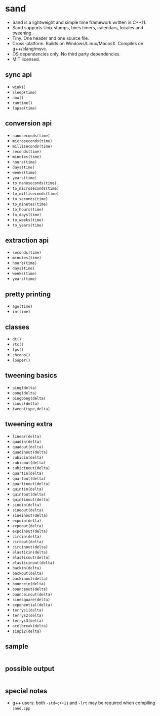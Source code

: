sand
====

- Sand is a lightweight and simple time framework written in C++11.
- Sand supports Unix stamps, hires timers, calendars, locales and tweening.
- Tiny. One header and one source file.
- Cross-platform. Builds on Windows/Linux/MacosX. Compiles on g++/clang/msvc.
- OS dependencies only. No third party dependencies.
- MIT licensed.

sync api
--------
- `wink()`
- `sleep(time)`
- `now()`
- `runtime()`
- `lapse(time)`

conversion api
--------------
- `nanoseconds(time)`
- `microseconds(time)`
- `milliseconds(time)`
- `seconds(time)`
- `minutes(time)`
- `hours(time)`
- `days(time)`
- `weeks(time)`
- `years(time)`
- `to_nanoseconds(time)`
- `to_microseconds(time)`
- `to_milliseconds(time)`
- `to_seconds(time)`
- `to_minutes(time)`
- `to_hours(time)`
- `to_days(time)`
- `to_weeks(time)`
- `to_years(time)`

extraction api
--------------
- `seconds(time)`
- `minutes(time)`
- `hours(time)`
- `days(time)`
- `weeks(time)`
- `years(time)`

pretty printing
---------------
- `ago(time)`
- `in(time)`

classes
-------
- `dt()`
- `rtc()`
- `fps()`
- `chrono()`
- `looper()`

tweening basics
---------------
- `ping(delta)`
- `pong(delta)`
- `pingpong(delta)`
- `sinus(delta)`
- `tween(type,delta)`

tweening extra
--------------
- `linear(delta)`
- `quadin(delta)`
- `quadout(delta)`
- `quadinout(delta)`
- `cubicin(delta)`
- `cubicout(delta)`
- `cubicinout(delta)`
- `quartin(delta)`
- `quartout(delta)`
- `quartinout(delta)`
- `quintin(delta)`
- `quintout(delta)`
- `quintinout(delta)`
- `sinein(delta)`
- `sineout(delta)`
- `sineinout(delta)`
- `expoin(delta)`
- `expoout(delta)`
- `expoinout(delta)`
- `circin(delta)`
- `circout(delta)`
- `circinout(delta)`
- `elasticin(delta)`
- `elasticout(delta)`
- `elasticinout(delta)`
- `backin(delta)`
- `backout(delta)`
- `backinout(delta)`
- `bouncein(delta)`
- `bounceout(delta)`
- `bounceinout(delta)`
- `sinesquare(delta)`
- `exponential(delta)`
- `terrys1(delta)`
- `terrys2(delta)`
- `terrys3(delta)`
- `acelbreak(delta)`
- `sinpi2(delta)`

sample
------
```
```

possible output
---------------
```
```

special notes
-------------
- g++ users: both `-std=c++11` and `-lrt` may be required when compiling `sand.cpp`
